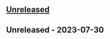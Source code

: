 <a name="unreleased"></a>
## [Unreleased]


<a name="Unreleased"></a>
## Unreleased - 2023-07-30

[Unreleased]: https://github.com/techlauncher-mlai-edge-physics/physics_in_the_browser/compare/Unreleased...HEAD
